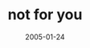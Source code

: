 ---
layout: base.njk
title : 'not for you' 
view_title : 'not for you' 
year : '2005' 
date : '2005-01-24' 
img_file : '/drawing/notforyou.png' 
html_file : 'notforyou' 
next_html : 'itisokbecauseidontreallymea.html' 
year_order : '14' 
permalink : "title/{{html_file}}.html"
---